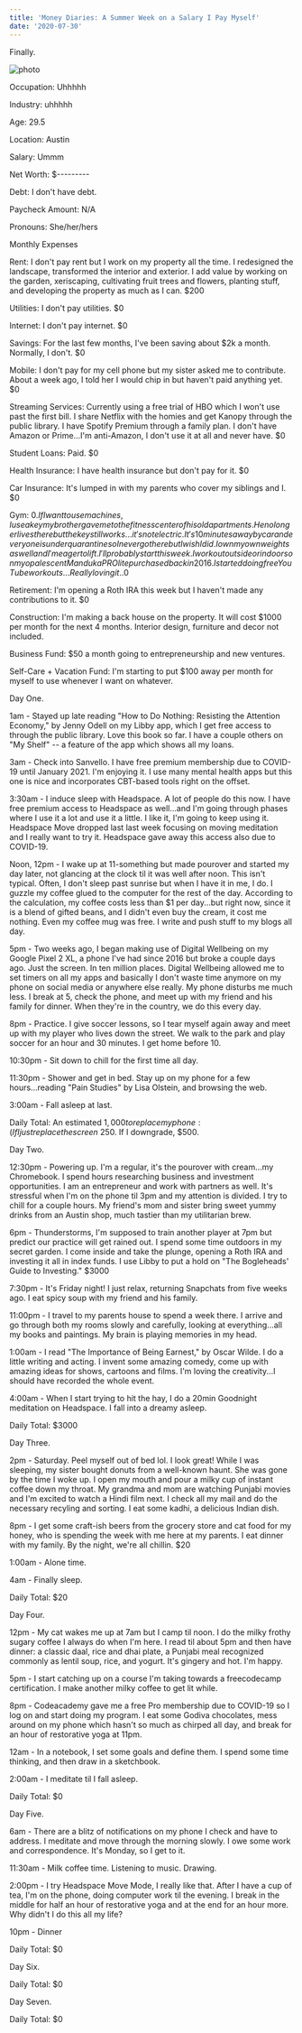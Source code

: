 ```yaml
---
title: 'Money Diaries: A Summer Week on a Salary I Pay Myself'
date: '2020-07-30'
---
```


Finally.

![photo](post9photo1.png)

Occupation: Uhhhhh

Industry: uhhhhh

Age: 29.5

Location: Austin

Salary: Ummm

Net Worth: $---------

Debt: I don't have debt.

Paycheck Amount: N/A

Pronouns: She/her/hers


Monthly Expenses

Rent: I don't pay rent but I work on my property all the time. I redesigned the landscape, transformed the interior and exterior. I add value by working on the garden, xeriscaping, cultivating fruit trees and flowers, planting stuff, and developing the property as much as I can. $200

Utilities: I don't pay utilities. $0

Internet: I don't pay internet. $0

Savings: For the last few months, I've been saving about $2k a month. Normally, I don't. $0

Mobile: I don't pay for my cell phone but my sister asked me to contribute. About a week ago, I told her I would chip in but haven't paid anything yet. $0

Streaming Services: Currently using a free trial of HBO which I won't use past the first bill. I share Netflix with the homies and get Kanopy through the public library. I have Spotify Premium through a family plan. I don't have Amazon or Prime...I'm anti-Amazon, I don't use it at all and never have. $0

Student Loans: Paid. $0

Health Insurance: I have health insurance but don't pay for it. $0

Car Insurance: It's lumped in with my parents who cover my siblings and I. $0

Gym: $0. If I want to use machines, I use a key my brother gave me to the fitness center of his old apartments. He no longer lives there but the key still works...it's not electric. It's 10 minutes away by car and everyone is under quarantine so I never go there but I wish I did. I own my own weights as well and I'm eager to lift. I'll probably start this week. I work out outside or indoors on my opalescent Manduka PROlite purchased back in 2016. I started doing free YouTube workouts...Really loving it..$0

Retirement: I'm opening a Roth IRA this week but I haven't made any contributions to it. $0

Construction: I'm making a back house on the property. It will cost $1000 per month for the next 4 months. Interior design, furniture and decor not included.

Business Fund: $50 a month going to entrepreneurship and new ventures.

Self-Care + Vacation Fund: I'm starting to put $100 away per month for myself to use whenever I want on whatever.


Day One.

1am - Stayed up late reading "How to Do Nothing: Resisting the Attention Economy," by Jenny Odell on my Libby app, which I get free access to through the public library. Love this book so far. I have a couple others on "My Shelf" -- a feature of the app which shows all my loans.

3am - Check into Sanvello. I have free premium membership due to COVID-19 until January 2021. I'm enjoying it. I use many mental health apps but this one is nice and incorporates CBT-based tools right on the offset.

3:30am - I induce sleep with Headspace. A lot of people do this now. I have free premium access to Headspace as well...and I'm going through phases where I use it a lot and use it a little. I like it, I'm going to keep using it. Headspace Move dropped last last week focusing on moving meditation and I really want to try it. Headspace gave away this access also due to COVID-19.

Noon, 12pm - I wake up at 11-something but made pourover and started my day later, not glancing at the clock til it was well after noon. This isn't typical. Often, I don't sleep past sunrise but when I have it in me, I do. I guzzle my coffee glued to the computer for the rest of the day. According to the calculation, my coffee costs less than $1 per day...but right now, since it is a blend of gifted beans, and I didn't even buy the cream, it cost me nothing. Even my coffee mug was free. I write and push stuff to my blogs all day.

5pm - Two weeks ago, I began making use of Digital Wellbeing on my Google Pixel 2 XL, a phone I've had since 2016 but broke a couple days ago. Just the screen. In ten million places. Digital Wellbeing allowed me to set timers on all my apps and basically I don't waste time anymore on my phone on social media or anywhere else really. My phone disturbs me much less. I break at 5, check the phone, and meet up with my friend and his family for dinner. When they're in the country, we do this every day.

8pm - Practice. I give soccer lessons, so I tear myself again away and meet up with my player who lives down the street. We walk to the park and play soccer for an hour and 30 minutes. I get home before 10.

10:30pm - Sit down to chill for the first time all day.

11:30pm - Shower and get in bed. Stay up on my phone for a few hours...reading "Pain Studies" by Lisa Olstein, and browsing the web.

3:00am - Fall asleep at last.

Daily Total: An estimated $1,000 to replace my phone :( If I just replace the screen ~$250. If I downgrade, $500.


Day Two.

12:30pm - Powering up. I'm a regular, it's the pourover with cream...my Chromebook. I spend hours researching business and investment opportunities. I am an entrepreneur and work with partners as well. It's stressful when I'm on the phone til 3pm and my attention is divided. I try to chill for a couple hours. My friend's mom and sister bring sweet yummy drinks from an Austin shop, much tastier than my utilitarian brew.

6pm - Thunderstorms, I'm supposed to train another player at 7pm but predict our practice will get rained out. I spend some time outdoors in my secret garden. I come inside and take the plunge, opening a Roth IRA and investing it all in index funds. I use Libby to put a hold on "The Bogleheads' Guide to Investing." $3000

7:30pm - It's Friday night! I just relax, returning Snapchats from five weeks ago. I eat spicy soup with my friend and his family.

11:00pm - I travel to my parents house to spend a week there. I arrive and go through both my rooms slowly and carefully, looking at everything...all my books and paintings. My brain is playing memories in my head.

1:00am - I read "The Importance of Being Earnest," by Oscar Wilde. I do a little writing and acting. I invent some amazing comedy, come up with amazing ideas for shows, cartoons and films. I'm loving the creativity...I should have recorded the whole event. 

4:00am - When I start trying to hit the hay, I do a 20min Goodnight meditation on Headspace. I fall into a dreamy asleep.

Daily Total: $3000


Day Three.

2pm - Saturday. Peel myself out of bed lol. I look great! While I was sleeping, my sister bought donuts from a well-known haunt. She was gone by the time I woke up. I open my mouth and pour a milky cup of instant coffee down my throat. My grandma and mom are watching Punjabi movies and I'm excited to watch a Hindi film next. I check all my mail and do the necessary recyling and sorting. I eat some kadhi, a delicious Indian dish.

8pm - I get some craft-ish beers from the grocery store and cat food for my honey, who is spending the week with me here at my parents. I eat dinner with my family. By the night, we're all chillin. $20

1:00am - Alone time.

4am - Finally sleep.

Daily Total: $20


Day Four.

12pm - My cat wakes me up at 7am but I camp til noon. I do the milky frothy sugary coffee I always do when I'm here. I read til about 5pm and then have dinner: a classic daal, rice and dhai plate, a Punjabi meal recognized commonly as lentil soup, rice, and yogurt. It's gingery and hot. I'm happy.

5pm - I start catching up on a course I'm taking towards a freecodecamp certification. I make another milky coffee to get lit while.

8pm - Codeacademy gave me a free Pro membership due to COVID-19 so I log on and start doing my program. I eat some Godiva chocolates, mess around on my phone which hasn't so much as chirped all day, and break for an hour of restorative yoga at 11pm.

12am - In a notebook, I set some goals and define them. I spend some time thinking, and then draw in a sketchbook.

2:00am - I meditate til I fall asleep.

Daily Total: $0


Day Five.

6am - There are a blitz of notifications on my phone I check and have to address. I meditate and move through the morning slowly. I owe some work and correspondence. It's Monday, so I get to it.

11:30am - Milk coffee time. Listening to music. Drawing. 

2:00pm - I try Headspace Move Mode, I really like that. After I have a cup of tea, I'm on the phone, doing computer work til the evening. I break in the middle for half an hour of restorative yoga and at the end for an hour more. Why didn't I do this all my life?

10pm - Dinner

Daily Total: $0



Day Six.

Daily Total: $0


Day Seven.

Daily Total: $0
